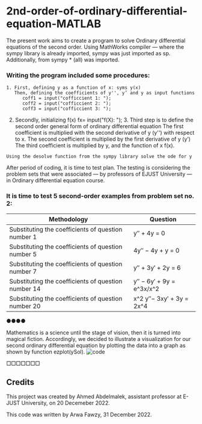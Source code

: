 # 2nd-order-of-ordinary-differential-equation-MATLAB

The present work aims to create a program to solve Ordinary differential equations of the second order. Using MathWorks compiler — where the sympy library is already imported, sympy was just imported as sp.  Additionally, from sympy * (all) was imported.
  ### Writing the program included some procedures: 
	1. First, defining y as a function of x: syms y(x)
	   Then, defining the coefficients of y'', y’ and y as input functions
          coff1 = input("cofficcient 1: ");
          coff2 = input("cofficcient 2: ");
          coff3 = input("cofficcient 3: ");
  2. Secondly, initializing f(x)
fx= input("f(X): ");
	3. Third step is to define the second order general form of ordinary differential equation 
      The first coefficient is multiplied with the second derivative of y (y'') with respect to x. 
      The second coefficient is multiplied by the first derivative of y (y’)
      The third coefficient is multiplied by y, and the function of x f(x).

	Using the desolve function from the sympy library solve the ode for y 

After period of coding, it is time to test plan. The testing is considering the problem sets that were associated — by professors of EJUST University — in Ordinary differential equation course. 

### It is time to test 5 second-order examples from problem set no. 2:
| Methodology | Question |
|-------------| -------|
|Substituting the coefficients of question number 1         |y′′ + 4y = 0|
|Substituting the coefficients of question number 5         |4y′′ − 4y + y = 0|
|Substituting the coefficients of question number 7         |y′′ + 3y′ + 2y = 6|
|Substituting the coefficients of question number 14        |y′′ − 6y′ + 9y = e^3x/x^2|
|Substituting the coefficients of question number 20        |x^2 y′′− 3xy′ + 3y = 2x^4|

●●●●

Mathematics is a science until the stage of vision, then it is turned into magical fiction. Accordingly, we decided to illustrate a visualization for our second ordinary differential equation by plotting the data into a graph as shown by function ezplot(ySol).
![code](https://user-images.githubusercontent.com/101527083/210114289-d5cc4ce4-011d-4210-92a0-2f2e1dedc50b.jpeg)


□□□□□□□

## Credits 
This project was created by Ahmed Abdelmalek, assistant professor at E-JUST University, on 20 Decemeber 2022.

This code was written by Arwa Fawzy, 31 December 2022.







